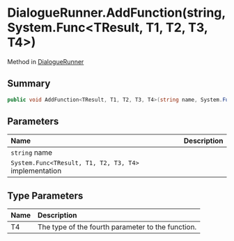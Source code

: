 # DialogueRunner.AddFunction(string,System.Func<TResult, T1, T2, T3, T4>)

Method in [DialogueRunner](api/csharp/yarn.unity.dialoguerunner.md)

## Summary



```csharp
public void AddFunction<TResult, T1, T2, T3, T4>(string name, System.Func<TResult, T1, T2, T3, T4> implementation)
```

## Parameters

|Name|Description|
|:---|:---|
|`string` name||
|`System.Func<TResult, T1, T2, T3, T4>` implementation||

## Type Parameters

|Name|Description|
|:---|:---|
|T4|The type of the fourth parameter to the function.|

